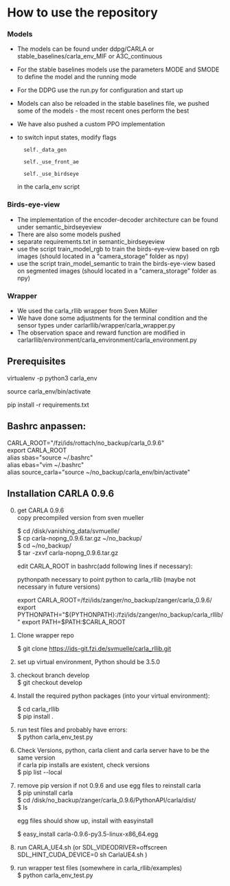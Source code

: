 # How to use the repository
### Models
- The models can be found under ddpg/CARLA or stable_baselines/carla_env_MIF or A3C_continuous
- For the stable baselines models use the parameters MODE and SMODE to define the model and the running mode
- For the DDPG use the run.py for configuration and start up
- Models can also be reloaded in the stable baselines file, we pushed some of the models - the most recent ones perform the best
- We have also pushed a custom PPO implementation
- to switch input states, modify flags   

		self._data_gen  

        self._use_front_ae  

        self._use_birdseye  

	in the carla_env script
### Birds-eye-view
- The implementation of the encoder-decoder architecture can be found under semantic_birdseyeview
- There are also some models pushed
- separate requirements.txt in semantic_birdseyeview
- use the script train_model_rgb to train the birds-eye-view based on rgb images (should located in a "camera_storage" folder as npy)
- use the script train_model_semantic to train the birds-eye-view based on segmented images (should located in a "camera_storage" folder as npy)

### Wrapper
- We used the carla_rllib wrapper from Sven Müller
- We have done some adjustments for the terminal condition and the sensor types under carlarllib/wrapper/carla_wrapper.py
- The observation space and reward function are modified in carlarllib/environment/carla_environment/carla_environment.py



## Prerequisites
virtualenv -p python3 carla_env  

source carla_env/bin/activate  

pip install -r requirements.txt  

## Bashrc anpassen:
CARLA_ROOT="/fzi/ids/rottach/no_backup/carla_0.9.6"  
export CARLA_ROOT  
alias sbas="source ~/.bashrc"  
alias ebas="vim ~/.bashrc"  
alias source_carla="source ~/no_backup/carla_env/bin/activate"  

## Installation CARLA 0.9.6 
0. get CARLA 0.9.6  
	copy precompiled version from sven mueller  
	
	$ cd /disk/vanishing_data/svmuelle/  
	$ cp carla-nopng_0.9.6.tar.gz ~/no_backup/  
	$ cd ~/no_backup/  
	$ tar -zxvf carla-nopng_0.9.6.tar.gz  
	
	edit CARLA_ROOT in bashrc(add following lines if necessary):  

	pythonpath necessary to point python to carla_rllib (maybe not necessary in future versions)  

	export CARLA_ROOT=/fzi/ids/zanger/no_backup/zanger/carla_0.9.6/  
	export PYTHONPATH="${PYTHONPATH}:/fzi/ids/zanger/no_backup/carla_rllib/"  
	export PATH=$PATH:$CARLA_ROOT  

1. Clone wrapper repo  

	$ git clone https://ids-git.fzi.de/svmuelle/carla_rllib.git
2. set up virtual environment, Python should be 3.5.0
3. checkout branch develop  
	$ git checkout develop
4. Install the required python packages (into your virtual environment):  

	$ cd carla_rllib  
	$ pip install .  
5. run test files and probably have errors:  
	$ python carla_env_test.py
6. Check Versions, python, carla client and carla server have to be the same version  
	if carla pip installs are existent, check versions  
	$ pip list --local  
7. remove pip version if not 0.9.6 and use egg files to reinstall carla  
	$ pip uninstall carla  
	$ cd /disk/no_backup/zanger/carla_0.9.6/PythonAPI/carla/dist/  
	$ ls  
	
	egg files should show up, install with easyinstall  
		
	$ easy_install carla-0.9.6-py3.5-linux-x86_64.egg  
8. run CARLA_UE4.sh (or SDL_VIDEODRIVER=offscreen SDL_HINT_CUDA_DEVICE=0 sh CarlaUE4.sh )  
9. run wrapper test files (somewhere in carla_rllib/examples)  
	$ python carla_env_test.py 